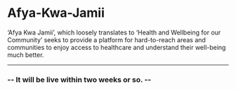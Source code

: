 # Afya-Kwa-Jamii
‘Afya Kwa Jamii’, which loosely translates to ‘Health and Wellbeing for our Community’ seeks to provide a platform for hard-to-reach areas and communities to enjoy access to healthcare and understand their well-being much better. 
------ --------- --------
###  -- It will be live within two weeks or so. -- 
